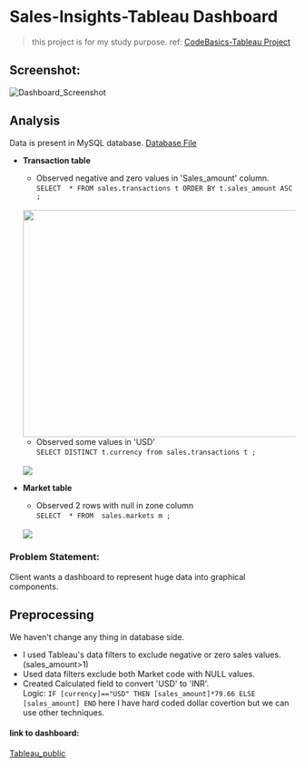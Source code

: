 # Sales-Insights-Tableau Dashboard

> this project is for my study purpose. ref: [CodeBasics-Tableau Project](https://www.youtube.com/watch?v=CCNd2fUfFkk&list=PLeo1K3hjS3usDI9XeUgjNZs6VnE0meBrL)

## Screenshot:
![Dashboard_Screenshot](https://user-images.githubusercontent.com/89059809/181613201-8d03a955-2c7c-4b16-a15a-9ec06661bcd3.png)

## Analysis
Data is present in MySQL database. [Database File](https://github.com/Niraj-kumbhar/Sales-Insights-Tableau_dashboard/blob/main/db_dump.sql)
<br>
* **Transaction table**
  * Observed negative and zero values in 'Sales_amount' column.<br>
 ```SELECT  * FROM sales.transactions t ORDER BY t.sales_amount ASC ;```<br><br>
  <img src="https://user-images.githubusercontent.com/89059809/181693376-4e2f087b-be50-46cb-b742-cd1a2d827116.png" height=400 width=600>
  
  * Observed some values in 'USD'<br>
  ```SELECT DISTINCT t.currency from sales.transactions t ;```<br><br>
  <img src="https://user-images.githubusercontent.com/89059809/181696363-3ba21d07-7682-4b2f-9d10-99f607723816.png">
* **Market table**
  * Observed 2 rows with null in zone column<br>
  ```SELECT  * FROM  sales.markets m ;```<br><br>
  <img src="https://user-images.githubusercontent.com/89059809/181697082-ae340a29-4b58-4a5b-ae2d-1c6438e1cb2b.png">


### Problem Statement:
Client wants a dashboard to represent huge data into graphical components.

## Preprocessing
We haven't change any thing in database side. 
* I used Tableau's data filters to exclude negative or zero sales values. (sales_amount>1)
* Used data filters exclude both Market code with NULL values.
* Created Calculated field to convert 'USD' to 'INR'. <br>
  Logic: ```IF [currency]=="USD" THEN [sales_amount]*79.66 ELSE [sales_amount] END```
  here I have hard coded dollar covertion but we can use other techniques.
  
#### link to dashboard:
[Tableau_public](https://prod-apsoutheast-a.online.tableau.com/t/nirajkumbhar/views/Book1/SalesInsightsDashboard?:showAppBanner=false&:display_count=n&:showVizHome=n&:origin=viz_share_link)
